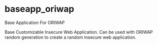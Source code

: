 # baseapp_oriwap
Base Application For ORIWAP

Base Customizable Insecure Web Application.
Can be used with ORIWAP random generation to create a random insecure web application.
